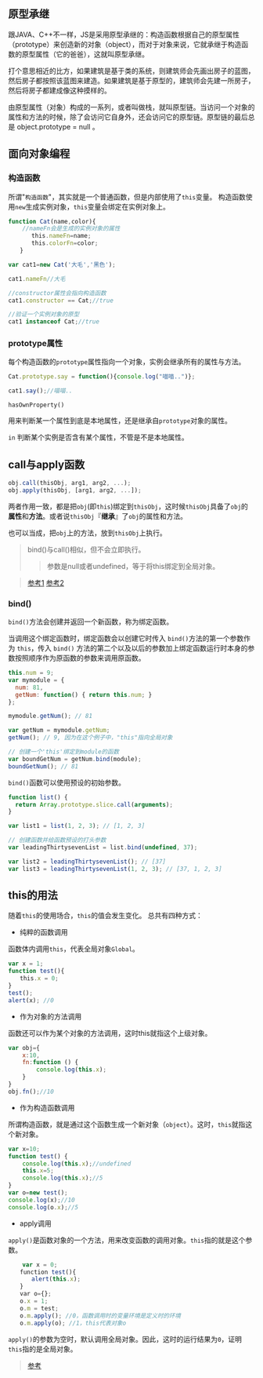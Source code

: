 ## 原型承继


跟JAVA、C++不一样，JS是采用原型承继的：构造函数根据自己的原型属性（prototype）来创造新的对象（object），而对于对象来说，它就承继于构造函数的原型属性（它的爸爸），这就叫原型承继。

打个意思相近的比方，如果建筑是基于类的系统，则建筑师会先画出房子的蓝图，然后房子都按照该蓝图来建造。如果建筑是基于原型的，建筑师会先建一所房子，然后将房子都建成像这种摸样的。

由原型属性（对象）构成的一系列，或者叫做栈，就叫原型链。当访问一个对象的属性和方法的时候，除了会访问它自身外，还会访问它的原型链。原型链的最后总是 object.prototype = null 。


## 面向对象编程

### 构造函数

所谓"`构造函数`"，其实就是一个普通函数，但是内部使用了`this`变量。
构造函数使用`new`生成实例对象，`this`变量会绑定在实例对象上。

```js
function Cat(name,color){
    //nameFn会是生成的实例对象的属性
　　　　this.nameFn=name;
　　　　this.colorFn=color;
　　}

var cat1=new Cat('大毛','黑色');

cat1.nameFn//大毛

//constructor属性会指向构造函数
cat1.constructor == Cat;//true

//验证一个实例对象的原型
cat1 instanceof Cat;//true
```

###  prototype属性

每个构造函数的`prototype`属性指向一个对象，实例会继承所有的属性与方法。

```js
Cat.prototype.say = function(){console.log("喵喵..")};

cat1.say();//喵喵..
```

`hasOwnProperty()`

用来判断某一个属性到底是本地属性，还是继承自`prototype`对象的属性。

`in`
判断某个实例是否含有某个属性，不管是不是本地属性。


## call与apply函数

```js
obj.call(thisObj, arg1, arg2, ...);
obj.apply(thisObj, [arg1, arg2, ...]);
```

两者作用一致，都是把`obj`(即`this`)绑定到`thisObj`，这时候`thisObj`具备了`obj`的**属性**和**方法**。或者说`thisObj`『**继承**』了`obj`的属性和方法。

也可以当成，把`obj`上的方法，放到`thisObj`上执行。

>bind()与call()相似，但不会立即执行。
>>参数是null或者undefined，等于将this绑定到全局对象。

>[参考1](http://www.ruanyifeng.com/blog/2010/05/object-oriented_javascript_encapsulation.html)
>[参考2](http://www.ruanyifeng.com/blog/2011/06/designing_ideas_of_inheritance_mechanism_in_javascript.html)

### bind()

`bind()`方法会创建并返回一个新函数，称为绑定函数。

当调用这个绑定函数时，绑定函数会以创建它时传入 `bind()`方法的第一个参数作为 `this`，传入 `bind()` 方法的第二个以及以后的参数加上绑定函数运行时本身的参数按照顺序作为原函数的参数来调用原函数。

```js
this.num = 9;  
var mymodule = {  
  num: 81,
  getNum: function() { return this.num; }
};

mymodule.getNum(); // 81

var getNum = mymodule.getNum;  
getNum(); // 9, 因为在这个例子中，"this"指向全局对象

// 创建一个'this'绑定到module的函数
var boundGetNum = getNum.bind(module);  
boundGetNum(); // 81  
```

`bind()`函数可以使用预设的初始参数。

```js
function list() {
  return Array.prototype.slice.call(arguments);
}

var list1 = list(1, 2, 3); // [1, 2, 3]

// 创建函数并给函数预设的打头参数
var leadingThirtysevenList = list.bind(undefined, 37);

var list2 = leadingThirtysevenList(); // [37]
var list3 = leadingThirtysevenList(1, 2, 3); // [37, 1, 2, 3]
```

## this的用法

随着`this`的使用场合，`this`的值会发生变化。
总共有四种方式：

 - 纯粹的函数调用

函数体内调用`this`，代表全局对象`Global`。

```js
var x = 1;
function test(){
　　this.x = 0;
}
test();
alert(x); //0
```

 - 作为对象的方法调用

函数还可以作为某个对象的方法调用，这时this就指这个上级对象。

```js
var obj={
	x:10,
	fn:function () {
		console.log(this.x);
	}
}
obj.fn();//10
```

 - 作为构造函数调用

所谓构造函数，就是通过这个函数生成一个新对象（`object`）。这时，`this`就指这个新对象。

```js
var x=10;
function test() {
	console.log(this.x);//undefined
	this.x=5;
	console.log(this.x);//5
}
var o=new test();
console.log(x);//10
console.log(o.x);//5
```

 - apply调用

`apply()`是函数对象的一个方法，用来改变函数的调用对象。`this`指的就是这个参数。

```js
	var x = 0;
　　function test(){
　　　　alert(this.x);
　　}
　　var o={};
　　o.x = 1;
　　o.m = test;
　　o.m.apply(); //0，函数调用时的变量环境是定义时的环境
　　o.m.apply(o); //1，this代表对象o
```
`apply()`的参数为空时，默认调用全局对象。因此，这时的运行结果为`0`，证明`this`指的是全局对象。


>[参考](http://www.ruanyifeng.com/blog/2010/04/using_this_keyword_in_javascript.html)